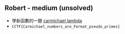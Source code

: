 ## Robert - medium (unsolved)

* 學新函數的一題 [carmichael lambda](https://en.wikipedia.org/wiki/Carmichael_function)
* `CCTF{Carmichael_numbers_are_Fermat_pseudo_primes}`

